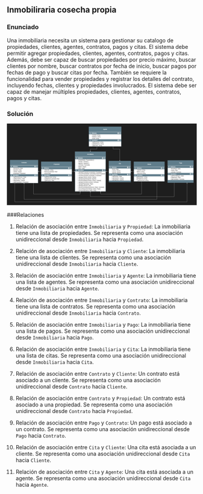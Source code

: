 ## Inmobiliraria cosecha propia
### Enunciado
Una inmobiliaria necesita un sistema para gestionar su catalogo de propiedades, clientes, agentes, contratos, pagos y citas.
El sistema debe permitir agregar propiedades, clientes, agentes, contratos, pagos y citas. 
Además, debe ser capaz de buscar propiedades por precio máximo, buscar clientes por nombre,
buscar contratos por fecha de inicio, buscar pagos por fechas de pago y buscar citas por fecha.
También se requiere la funcionalidad para vender propiedades y registrar los detalles del contrato, incluyendo fechas, clientes y propiedades involucrados.
El sistema debe ser capaz de manejar múltiples propiedades, clientes, agentes, contratos, pagos y citas.

### Solución
![Solucion Inmobiliaria](solucion.png)

###Relaciones
1. Relación de asociación entre `Inmobiliaria` y `Propiedad`: La inmobiliaria tiene una lista de propiedades. Se representa como una asociación unidireccional desde `Inmobiliaria` hacia `Propiedad`.

2. Relación de asociación entre `Inmobiliaria` y `Cliente`: La inmobiliaria tiene una lista de clientes. Se representa como una asociación unidireccional desde `Inmobiliaria` hacia `Cliente`.

3. Relación de asociación entre `Inmobiliaria` y `Agente`: La inmobiliaria tiene una lista de agentes. Se representa como una asociación unidireccional desde `Inmobiliaria` hacia `Agente`.

4. Relación de asociación entre `Inmobiliaria` y `Contrato`: La inmobiliaria tiene una lista de contratos. Se representa como una asociación unidireccional desde `Inmobiliaria` hacia `Contrato`.

5. Relación de asociación entre `Inmobiliaria` y `Pago`: La inmobiliaria tiene una lista de pagos. Se representa como una asociación unidireccional desde `Inmobiliaria` hacia `Pago`.

6. Relación de asociación entre `Inmobiliaria` y `Cita`: La inmobiliaria tiene una lista de citas. Se representa como una asociación unidireccional desde `Inmobiliaria` hacia `Cita`.

7. Relación de asociación entre `Contrato` y `Cliente`: Un contrato está asociado a un cliente. Se representa como una asociación unidireccional desde `Contrato` hacia `Cliente`.

8. Relación de asociación entre `Contrato` y `Propiedad`: Un contrato está asociado a una propiedad. Se representa como una asociación unidireccional desde `Contrato` hacia `Propiedad`.

9. Relación de asociación entre `Pago` y `Contrato`: Un pago está asociado a un contrato. Se representa como una asociación unidireccional desde `Pago` hacia `Contrato`.

10. Relación de asociación entre `Cita` y `Cliente`: Una cita está asociada a un cliente. Se representa como una asociación unidireccional desde `Cita` hacia `Cliente`.

11. Relación de asociación entre `Cita` y `Agente`: Una cita está asociada a un agente. Se representa como una asociación unidireccional desde `Cita` hacia `Agente`.
